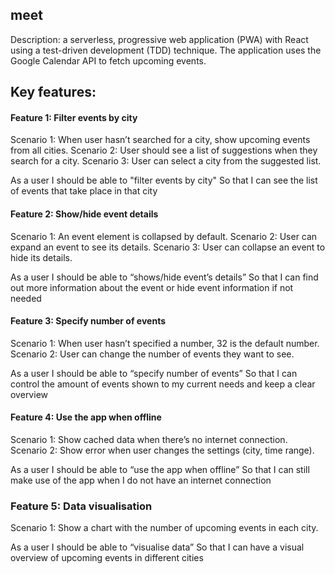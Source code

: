 ## meet

Description: a serverless, progressive web application (PWA) with React using a test-driven development (TDD) technique.
The application uses the Google Calendar API to fetch upcoming events.

## Key features:

#### Feature 1: Filter events by city
Scenario 1: When user hasn’t searched for a city, show upcoming events from all cities.
Scenario 2: User should see a list of suggestions when they search for a city.
Scenario 3: User can select a city from the suggested list.

As a user
I should be able to "filter events by city"
So that I can see the list of events that take place in that city

#### Feature 2: Show/hide event details
Scenario 1: An event element is collapsed by default.
Scenario 2: User can expand an event to see its details.
Scenario 3: User can collapse an event to hide its details.

As a user 
I should be able to “shows/hide event’s details”
So that I can find out more information about the event or hide event information if not needed

#### Feature 3: Specify number of events
Scenario 1: When user hasn’t specified a number, 32 is the default number.
Scenario 2: User can change the number of events they want to see.

As a user 
I should be able to “specify number of events”
So that I can control the amount of events shown to my current needs and keep a clear overview

#### Feature 4: Use the app when offline
Scenario 1: Show cached data when there’s no internet connection.
Scenario 2: Show error when user changes the settings (city, time range).

As a user
I should be able to “use the app when offline”
So that I can still make use of the app when I do not have an internet connection

### Feature 5: Data visualisation
Scenario 1: Show a chart with the number of upcoming events in each city.

As a user 
I should be able to “visualise data”
So that I can have a visual overview of upcoming events in different cities
